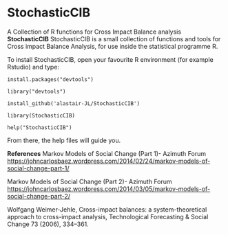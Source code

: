 # StochasticCIB
A Collection of R functions for Cross Impact Balance analysis
**StochasticCIB**
StochasticCIB is a small collection of functions and tools for Cross impact Balance Analysis, for use inside the statistical programme R.


To install StochasticCIB, open your favourite R environment (for example Rstudio) and type:

`install.packages("devtools")`

`library("devtools")`

`install_github('alastair-JL/StochasticCIB')`

`library(StochasticCIB)`

`help("StochasticCIB")`

From there, the help files will guide you.

**References**
Markov Models of Social Change (Part 1)- Azimuth Forum
https://johncarlosbaez.wordpress.com/2014/02/24/markov-models-of-social-change-part-1/

Markov Models of Social Change (Part 2)- Azimuth Forum
https://johncarlosbaez.wordpress.com/2014/03/05/markov-models-of-social-change-part-2/

Wolfgang Weimer-Jehle, Cross-impact balances: a system-theoretical approach to cross-impact analysis, Technological Forecasting & Social Change 73 (2006), 334–361.
